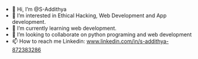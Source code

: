 - 👋 Hi, I’m @S-Addithya
- 👀 I’m interested in Ethical Hacking, Web Development and App development.
- 🌱 I’m currently learning web development.
- 💞️ I’m looking to collaborate on python programing and web development
- 📫 How to reach me Linkedin: www.linkedin.com/in/s-addithya-872383286

<!---
S-Addithya/S-Addithya is a ✨ special ✨ repository because its `README.md` (this file) appears on your GitHub profile.
You can click the Preview link to take a look at your changes.
--->
